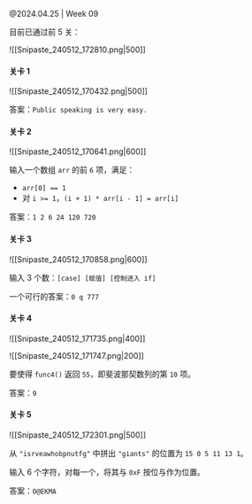 @2024.04.25 | Week 09

目前已通过前 5 关：

![[Snipaste_240512_172810.png|500]]

#### 关卡 1

![[Snipaste_240512_170432.png|500]]

答案：`Public speaking is very easy.`

#### 关卡 2

![[Snipaste_240512_170641.png|600]]

输入一个数组 `arr` 的前 `6` 项，满足：

- `arr[0] == 1`
- 对 `i >= 1`，`(i + 1) * arr[i - 1] = arr[i]`

答案：`1 2 6 24 120 720`

#### 关卡 3

![[Snipaste_240512_170858.png|600]]

输入 3 个数：`[case] [赋值] [控制进入 if]`

一个可行的答案：`0 q 777`

#### 关卡 4

![[Snipaste_240512_171735.png|400]]

![[Snipaste_240512_171747.png|200]]

要使得 `func4()` 返回 `55`，即斐波那契数列的第 `10` 项。

答案：`9`

<div style="page-break-after: always"></div>

#### 关卡 5

![[Snipaste_240512_172301.png|500]]

从 `"isrveawhobpnutfg"` 中拼出 `"giants"` 的位置为 `15 0 5 11 13 1`。

输入 6 个字符，对每一个，将其与 `0xF` 按位与作为位置。

答案：`O@EKMA`